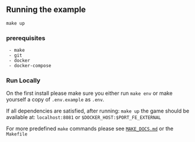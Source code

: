 ## Running the example

`make up`

### prerequisites

	 - make
	 - git
	 - docker
	 - docker-compose

### Run Locally

On the first install please make sure you either run `make env` or make yourself a copy of `.env.example` as `.env`.

If all dependencies are satisfied, after running: `make up` the game should be available at:
`localhost:8081` or `$DOCKER_HOST:$PORT_FE_EXTERNAL`


For more predefined `make` commands please see [`MAKE_DOCS.md`](https://github.com/decebal/docker-make-starter/blob/master/MAKE_DOCS.md) or the `Makefile`
